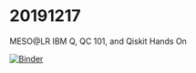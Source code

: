 # 20191217
MESO@LR
IBM Q, QC 101, and Qiskit Hands On

[![Binder](https://mybinder.org/badge_logo.svg)](https://mybinder.org/v2/gh/jmit34/20191217/master)

